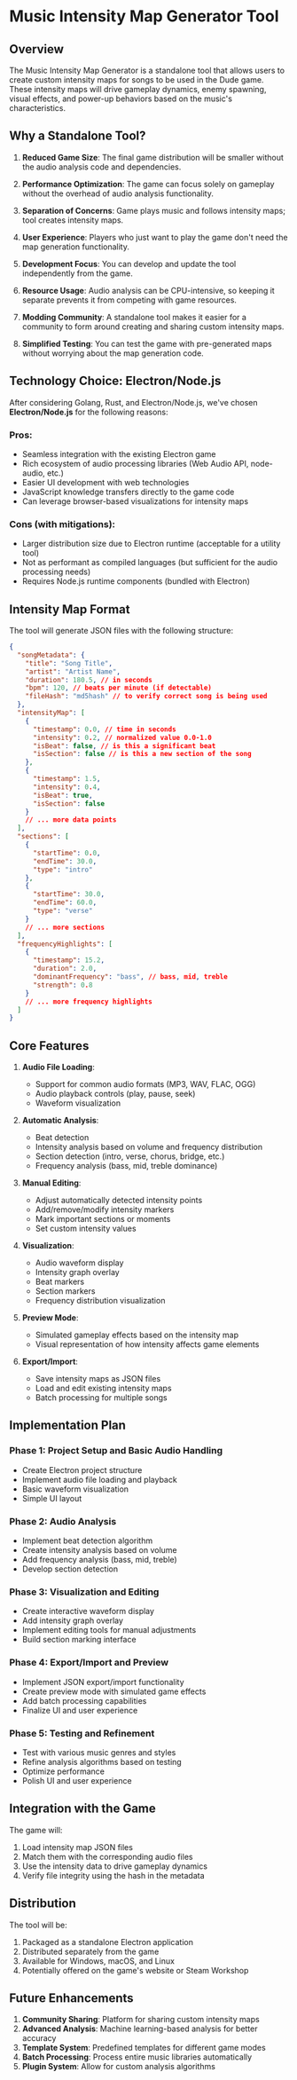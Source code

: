 # Music Intensity Map Generator Tool

## Overview

The Music Intensity Map Generator is a standalone tool that allows users to create custom intensity maps for songs to be used in the Dude game. These intensity maps will drive gameplay dynamics, enemy spawning, visual effects, and power-up behaviors based on the music's characteristics.

## Why a Standalone Tool?

1. **Reduced Game Size**: The final game distribution will be smaller without the audio analysis code and dependencies.

2. **Performance Optimization**: The game can focus solely on gameplay without the overhead of audio analysis functionality.

3. **Separation of Concerns**: Game plays music and follows intensity maps; tool creates intensity maps.

4. **User Experience**: Players who just want to play the game don't need the map generation functionality.

5. **Development Focus**: You can develop and update the tool independently from the game.

6. **Resource Usage**: Audio analysis can be CPU-intensive, so keeping it separate prevents it from competing with game resources.

7. **Modding Community**: A standalone tool makes it easier for a community to form around creating and sharing custom intensity maps.

8. **Simplified Testing**: You can test the game with pre-generated maps without worrying about the map generation code.

## Technology Choice: Electron/Node.js

After considering Golang, Rust, and Electron/Node.js, we've chosen **Electron/Node.js** for the following reasons:

### Pros:

- Seamless integration with the existing Electron game
- Rich ecosystem of audio processing libraries (Web Audio API, node-audio, etc.)
- Easier UI development with web technologies
- JavaScript knowledge transfers directly to the game code
- Can leverage browser-based visualizations for intensity maps

### Cons (with mitigations):

- Larger distribution size due to Electron runtime (acceptable for a utility tool)
- Not as performant as compiled languages (but sufficient for the audio processing needs)
- Requires Node.js runtime components (bundled with Electron)

## Intensity Map Format

The tool will generate JSON files with the following structure:

```json
{
  "songMetadata": {
    "title": "Song Title",
    "artist": "Artist Name",
    "duration": 180.5, // in seconds
    "bpm": 120, // beats per minute (if detectable)
    "fileHash": "md5hash" // to verify correct song is being used
  },
  "intensityMap": [
    {
      "timestamp": 0.0, // time in seconds
      "intensity": 0.2, // normalized value 0.0-1.0
      "isBeat": false, // is this a significant beat
      "isSection": false // is this a new section of the song
    },
    {
      "timestamp": 1.5,
      "intensity": 0.4,
      "isBeat": true,
      "isSection": false
    }
    // ... more data points
  ],
  "sections": [
    {
      "startTime": 0.0,
      "endTime": 30.0,
      "type": "intro"
    },
    {
      "startTime": 30.0,
      "endTime": 60.0,
      "type": "verse"
    }
    // ... more sections
  ],
  "frequencyHighlights": [
    {
      "timestamp": 15.2,
      "duration": 2.0,
      "dominantFrequency": "bass", // bass, mid, treble
      "strength": 0.8
    }
    // ... more frequency highlights
  ]
}
```

## Core Features

1. **Audio File Loading**:

   - Support for common audio formats (MP3, WAV, FLAC, OGG)
   - Audio playback controls (play, pause, seek)
   - Waveform visualization

2. **Automatic Analysis**:

   - Beat detection
   - Intensity analysis based on volume and frequency distribution
   - Section detection (intro, verse, chorus, bridge, etc.)
   - Frequency analysis (bass, mid, treble dominance)

3. **Manual Editing**:

   - Adjust automatically detected intensity points
   - Add/remove/modify intensity markers
   - Mark important sections or moments
   - Set custom intensity values

4. **Visualization**:

   - Audio waveform display
   - Intensity graph overlay
   - Beat markers
   - Section markers
   - Frequency distribution visualization

5. **Preview Mode**:

   - Simulated gameplay effects based on the intensity map
   - Visual representation of how intensity affects game elements

6. **Export/Import**:
   - Save intensity maps as JSON files
   - Load and edit existing intensity maps
   - Batch processing for multiple songs

## Implementation Plan

### Phase 1: Project Setup and Basic Audio Handling

- Create Electron project structure
- Implement audio file loading and playback
- Basic waveform visualization
- Simple UI layout

### Phase 2: Audio Analysis

- Implement beat detection algorithm
- Create intensity analysis based on volume
- Add frequency analysis (bass, mid, treble)
- Develop section detection

### Phase 3: Visualization and Editing

- Create interactive waveform display
- Add intensity graph overlay
- Implement editing tools for manual adjustments
- Build section marking interface

### Phase 4: Export/Import and Preview

- Implement JSON export/import functionality
- Create preview mode with simulated game effects
- Add batch processing capabilities
- Finalize UI and user experience

### Phase 5: Testing and Refinement

- Test with various music genres and styles
- Refine analysis algorithms based on testing
- Optimize performance
- Polish UI and user experience

## Integration with the Game

The game will:

1. Load intensity map JSON files
2. Match them with the corresponding audio files
3. Use the intensity data to drive gameplay dynamics
4. Verify file integrity using the hash in the metadata

## Distribution

The tool will be:

1. Packaged as a standalone Electron application
2. Distributed separately from the game
3. Available for Windows, macOS, and Linux
4. Potentially offered on the game's website or Steam Workshop

## Future Enhancements

1. **Community Sharing**: Platform for sharing custom intensity maps
2. **Advanced Analysis**: Machine learning-based analysis for better accuracy
3. **Template System**: Predefined templates for different game modes
4. **Batch Processing**: Process entire music libraries automatically
5. **Plugin System**: Allow for custom analysis algorithms
